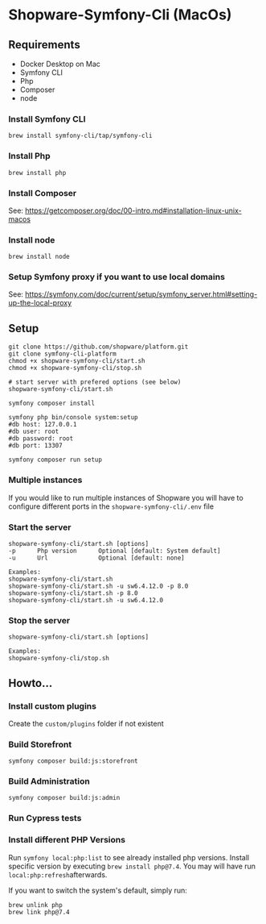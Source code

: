 # Shopware-Symfony-Cli (MacOs)

## Requirements
- Docker Desktop on Mac
- Symfony CLI
- Php
- Composer
- node

### Install Symfony CLI
``
brew install symfony-cli/tap/symfony-cli
``

### Install Php
``
brew install php
``

### Install Composer
See: https://getcomposer.org/doc/00-intro.md#installation-linux-unix-macos

### Install node
``
brew install node
``

### Setup Symfony proxy if you want to use local domains
See: https://symfony.com/doc/current/setup/symfony_server.html#setting-up-the-local-proxy

## Setup
```
git clone https://github.com/shopware/platform.git
git clone symfony-cli-platform
chmod +x shopware-symfony-cli/start.sh
chmod +x shopware-symfony-cli/stop.sh

# start server with prefered options (see below)
shopware-symfony-cli/start.sh

symfony composer install

symfony php bin/console system:setup
#db host: 127.0.0.1 
#db user: root
#db password: root
#db port: 13307

symfony composer run setup
```

### Multiple instances
If you would like to run multiple instances of Shopware you will have to configure different ports in the `shopware-symfony-cli/.env` file

### Start the server
```
shopware-symfony-cli/start.sh [options]
-p      Php version      Optional [default: System default]
-u      Url              Optional [default: none]

Examples:
shopware-symfony-cli/start.sh
shopware-symfony-cli/start.sh -u sw6.4.12.0 -p 8.0
shopware-symfony-cli/start.sh -p 8.0
shopware-symfony-cli/start.sh -u sw6.4.12.0
```

### Stop the server
```
shopware-symfony-cli/start.sh [options]

Examples:
shopware-symfony-cli/stop.sh
```

## Howto...
### Install custom plugins
Create the `custom/plugins` folder if not existent

### Build Storefront
```
symfony composer build:js:storefront
```

### Build Administration
```
symfony composer build:js:admin
```

### Run Cypress tests

### Install different PHP Versions
Run `symfony local:php:list` to see already installed php versions. Install specific version by executing `brew install php@7.4`. You may will have run `local:php:refresh`afterwards.

If you want to switch the system's default, simply run:
```
brew unlink php
brew link php@7.4
```

